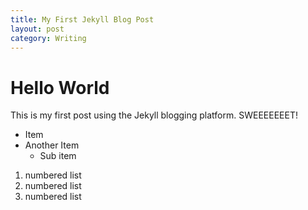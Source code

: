 ```yaml
---
title: My First Jekyll Blog Post
layout: post
category: Writing
---
```


# Hello World
This is my first post using the Jekyll blogging platform.
SWEEEEEEET!

* Item
* Another Item
    * Sub item


1. numbered list
2. numbered list
4. numbered list
